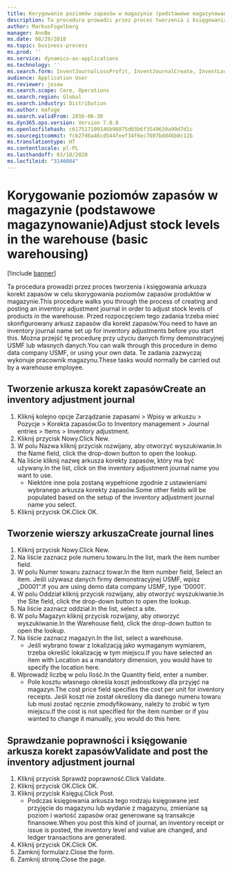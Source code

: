 ```yaml
---
title: Korygowanie poziomów zapasów w magazynie (podstawowe magazynowanie)
description: Ta procedura prowadzi przez proces tworzenia i księgowania arkusza korekt zapasów w celu skorygowania poziomów zapasów produktów w magazynie.
author: MarkusFogelberg
manager: AnnBe
ms.date: 08/29/2018
ms.topic: business-process
ms.prod: ''
ms.service: dynamics-ax-applications
ms.technology: ''
ms.search.form: InventJournalLossProfit, InventJournalCreate, InventLocationIdLookup
audience: Application User
ms.reviewer: josaw
ms.search.scope: Core, Operations
ms.search.region: Global
ms.search.industry: Distribution
ms.author: mafoge
ms.search.validFrom: 2016-06-30
ms.dyn365.ops.version: Version 7.0.0
ms.openlocfilehash: c617517109146b96075d03b6f3549639a99d7d1c
ms.sourcegitcommit: fcb27d6a46cd544feef34f6ec7607bdd46b0c12b
ms.translationtype: HT
ms.contentlocale: pl-PL
ms.lasthandoff: 03/18/2020
ms.locfileid: "3146084"
---
```

# <a name="adjust-stock-levels-in-the-warehouse-basic-warehousing"></a><span data-ttu-id="b71a6-103">Korygowanie poziomów zapasów w magazynie (podstawowe magazynowanie)</span><span class="sxs-lookup"><span data-stu-id="b71a6-103">Adjust stock levels in the warehouse (basic warehousing)</span></span>

[!include [banner](../../includes/banner.md)]

<span data-ttu-id="b71a6-104">Ta procedura prowadzi przez proces tworzenia i księgowania arkusza korekt zapasów w celu skorygowania poziomów zapasów produktów w magazynie.</span><span class="sxs-lookup"><span data-stu-id="b71a6-104">This procedure walks you through the process of creating and posting an inventory adjustment journal in order to adjust stock levels of products in the warehouse.</span></span> <span data-ttu-id="b71a6-105">Przed rozpoczęciem tego zadania trzeba mieć skonfigurowany arkusz zapasów dla korekt zapasów.</span><span class="sxs-lookup"><span data-stu-id="b71a6-105">You need to have an inventory journal name set up for inventory adjustments before you start this.</span></span> <span data-ttu-id="b71a6-106">Można przejść tę procedurę przy użyciu danych firmy demonstracyjnej USMF lub własnych danych.</span><span class="sxs-lookup"><span data-stu-id="b71a6-106">You can walk through this procedure in demo data company USMF, or using your own data.</span></span> <span data-ttu-id="b71a6-107">Te zadania zazwyczaj wykonuje pracownik magazynu.</span><span class="sxs-lookup"><span data-stu-id="b71a6-107">These tasks would normally be carried out by a warehouse employee.</span></span>


## <a name="create-an-inventory-adjustment-journal"></a><span data-ttu-id="b71a6-108">Tworzenie arkusza korekt zapasów</span><span class="sxs-lookup"><span data-stu-id="b71a6-108">Create an inventory adjustment journal</span></span>
1. <span data-ttu-id="b71a6-109">Kliknij kolejno opcje Zarządzanie zapasami > Wpisy w arkuszu > Pozycje > Korekta zapasów.</span><span class="sxs-lookup"><span data-stu-id="b71a6-109">Go to Inventory management > Journal entries > Items > Inventory adjustment.</span></span>
2. <span data-ttu-id="b71a6-110">Kliknij przycisk Nowy.</span><span class="sxs-lookup"><span data-stu-id="b71a6-110">Click New.</span></span>
3. <span data-ttu-id="b71a6-111">W polu Nazwa kliknij przycisk rozwijany, aby otworzyć wyszukiwanie.</span><span class="sxs-lookup"><span data-stu-id="b71a6-111">In the Name field, click the drop-down button to open the lookup.</span></span>
4. <span data-ttu-id="b71a6-112">Na liście kliknij nazwę arkusza korekty zapasów, który ma być używany.</span><span class="sxs-lookup"><span data-stu-id="b71a6-112">In the list, click on the inventory adjustment journal name you want to use.</span></span>
    * <span data-ttu-id="b71a6-113">Niektóre inne pola zostaną wypełnione zgodnie z ustawieniami wybranego arkusza korekty zapasów.</span><span class="sxs-lookup"><span data-stu-id="b71a6-113">Some other fields will be populated based on the setup of the inventory adjustment journal name you select.</span></span>  
5. <span data-ttu-id="b71a6-114">Kliknij przycisk OK.</span><span class="sxs-lookup"><span data-stu-id="b71a6-114">Click OK.</span></span>

## <a name="create-journal-lines"></a><span data-ttu-id="b71a6-115">Tworzenie wierszy arkusza</span><span class="sxs-lookup"><span data-stu-id="b71a6-115">Create journal lines</span></span>
1. <span data-ttu-id="b71a6-116">Kliknij przycisk Nowy.</span><span class="sxs-lookup"><span data-stu-id="b71a6-116">Click New.</span></span>
2. <span data-ttu-id="b71a6-117">Na liście zaznacz pole numeru towaru.</span><span class="sxs-lookup"><span data-stu-id="b71a6-117">In the list, mark the item number field.</span></span>
3. <span data-ttu-id="b71a6-118">W polu Numer towaru zaznacz towar.</span><span class="sxs-lookup"><span data-stu-id="b71a6-118">In the Item number field, Select an item.</span></span> <span data-ttu-id="b71a6-119">Jeśli używasz danych firmy demonstracyjnej USMF, wpisz „D0001”.</span><span class="sxs-lookup"><span data-stu-id="b71a6-119">If you are using demo data company USMF, type 'D0001'.</span></span>
4. <span data-ttu-id="b71a6-120">W polu Oddział kliknij przycisk rozwijany, aby otworzyć wyszukiwanie.</span><span class="sxs-lookup"><span data-stu-id="b71a6-120">In the Site field, click the drop-down button to open the lookup.</span></span>
5. <span data-ttu-id="b71a6-121">Na liście zaznacz oddział.</span><span class="sxs-lookup"><span data-stu-id="b71a6-121">In the list, select a site.</span></span>
6. <span data-ttu-id="b71a6-122">W polu Magazyn kliknij przycisk rozwijany, aby otworzyć wyszukiwanie.</span><span class="sxs-lookup"><span data-stu-id="b71a6-122">In the Warehouse field, click the drop-down button to open the lookup.</span></span>
7. <span data-ttu-id="b71a6-123">Na liście zaznacz magazyn.</span><span class="sxs-lookup"><span data-stu-id="b71a6-123">In the list, select a warehouse.</span></span>
    * <span data-ttu-id="b71a6-124">Jeśli wybrano towar z lokalizacją jako wymaganym wymiarem, trzeba określić lokalizację w tym miejscu.</span><span class="sxs-lookup"><span data-stu-id="b71a6-124">If you have selected an item with Location as a mandatory dimension, you would have to specify the location here.</span></span>  
8. <span data-ttu-id="b71a6-125">Wprowadź liczbę w polu Ilość.</span><span class="sxs-lookup"><span data-stu-id="b71a6-125">In the Quantity field, enter a number.</span></span>
    * <span data-ttu-id="b71a6-126">Pole kosztu własnego określa koszt jednostkowy dla przyjęć na magazyn.</span><span class="sxs-lookup"><span data-stu-id="b71a6-126">The cost price field specifies the cost per unit for inventory receipts.</span></span> <span data-ttu-id="b71a6-127">Jeśli koszt nie został określony dla danego numeru towaru lub musi zostać ręcznie zmodyfikowany, należy to zrobić w tym miejscu.</span><span class="sxs-lookup"><span data-stu-id="b71a6-127">If the cost is not specified for the item number or if you wanted to change it manually, you would do this here.</span></span>  

## <a name="validate-and-post-the-inventory-adjustment-journal"></a><span data-ttu-id="b71a6-128">Sprawdzanie poprawności i księgowanie arkusza korekt zapasów</span><span class="sxs-lookup"><span data-stu-id="b71a6-128">Validate and post the inventory adjustment journal</span></span>
1. <span data-ttu-id="b71a6-129">Kliknij przycisk Sprawdź poprawność.</span><span class="sxs-lookup"><span data-stu-id="b71a6-129">Click Validate.</span></span>
2. <span data-ttu-id="b71a6-130">Kliknij przycisk OK.</span><span class="sxs-lookup"><span data-stu-id="b71a6-130">Click OK.</span></span>
3. <span data-ttu-id="b71a6-131">Kliknij przycisk Księguj.</span><span class="sxs-lookup"><span data-stu-id="b71a6-131">Click Post.</span></span>
    * <span data-ttu-id="b71a6-132">Podczas księgowania arkusza tego rodzaju księgowane jest przyjęcie do magazynu lub wydanie z magazynu, zmieniane są poziom i wartość zapasów oraz generowane są transakcje finansowe.</span><span class="sxs-lookup"><span data-stu-id="b71a6-132">When you post this kind of journal, an inventory receipt or issue is posted, the inventory level and value are changed, and ledger transactions are generated.</span></span>  
4. <span data-ttu-id="b71a6-133">Kliknij przycisk OK.</span><span class="sxs-lookup"><span data-stu-id="b71a6-133">Click OK.</span></span>
5. <span data-ttu-id="b71a6-134">Zamknij formularz.</span><span class="sxs-lookup"><span data-stu-id="b71a6-134">Close the form.</span></span>
6. <span data-ttu-id="b71a6-135">Zamknij stronę.</span><span class="sxs-lookup"><span data-stu-id="b71a6-135">Close the page.</span></span>

